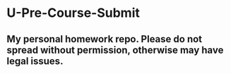 # U-Pre-Course-Submit

## My personal homework repo. Please do not spread without permission, otherwise may have legal issues.
